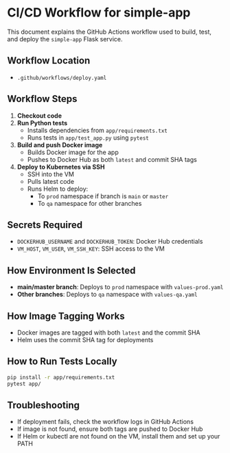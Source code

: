 # CI/CD Workflow for simple-app

This document explains the GitHub Actions workflow used to build, test, and deploy the `simple-app` Flask service.

## Workflow Location
- `.github/workflows/deploy.yaml`

## Workflow Steps
1. **Checkout code**
2. **Run Python tests**
   - Installs dependencies from `app/requirements.txt`
   - Runs tests in `app/test_app.py` using `pytest`
3. **Build and push Docker image**
   - Builds Docker image for the app
   - Pushes to Docker Hub as both `latest` and commit SHA tags
4. **Deploy to Kubernetes via SSH**
   - SSH into the VM
   - Pulls latest code
   - Runs Helm to deploy:
     - To `prod` namespace if branch is `main` or `master`
     - To `qa` namespace for other branches

## Secrets Required
- `DOCKERHUB_USERNAME` and `DOCKERHUB_TOKEN`: Docker Hub credentials
- `VM_HOST`, `VM_USER`, `VM_SSH_KEY`: SSH access to the VM

## How Environment Is Selected
- **main/master branch**: Deploys to `prod` namespace with `values-prod.yaml`
- **Other branches**: Deploys to `qa` namespace with `values-qa.yaml`

## How Image Tagging Works
- Docker images are tagged with both `latest` and the commit SHA
- Helm uses the commit SHA tag for deployments

## How to Run Tests Locally
```bash
pip install -r app/requirements.txt
pytest app/
```

## Troubleshooting
- If deployment fails, check the workflow logs in GitHub Actions
- If image is not found, ensure both tags are pushed to Docker Hub
- If Helm or kubectl are not found on the VM, install them and set up your PATH
